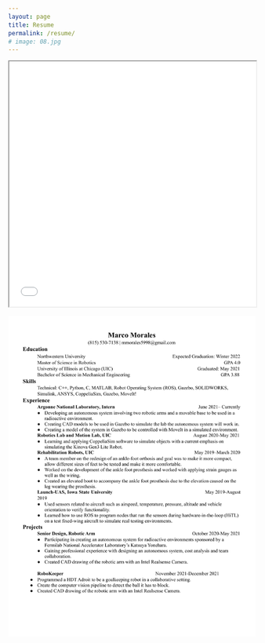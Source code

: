 ```yaml
---
layout: page
title: Resume
permalink: /resume/
# image: 08.jpg
---
```


<iframe src="/images/Marco Morales.docx.pdf" width="100%" height="500px">
</iframe>

<p align="center">
  <img src="/images/resume.png" />
</p>
